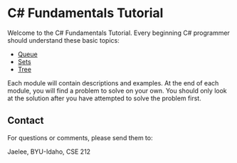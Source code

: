 # C# Fundamentals Tutorial

Welcome to the C# Fundamentals Tutorial.  Every beginning C# programmer should understand these basic topics:

- [Queue](1-queue.md)
- [Sets](2-sets.md)
- [Tree](3-tree.md)

Each module will contain descriptions and examples.  At the end of each module, you will find a problem to solve on your own.  You should only look at the solution after you have attempted to solve the problem first.

## Contact

For questions or comments, please send them to:

Jaelee, BYU-Idaho, CSE 212


